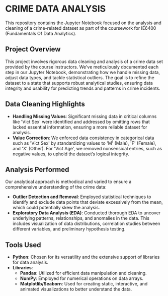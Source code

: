 # CRIME DATA ANALYSIS

This repository contains the Jupyter Notebook focused on the analysis and cleaning of a crime-related dataset as part of the coursework for IE6400 (Fundamentals Of Data Analytics).

## Project Overview

This project involves rigorous data cleaning and analysis of a crime data set provided by the course instructors. We've meticulously documented each step in our Jupyter Notebook, demonstrating how we handle missing data, adjust data types, and tackle statistical outliers. The goal is to refine the dataset to a state that supports robust analytical studies, ensuring data integrity and usability for predicting trends and patterns in crime incidents.

## Data Cleaning Highlights

- **Handling Missing Values**: Significant missing data in critical columns like 'Vict Sex' were identified and addressed by omitting rows that lacked essential information, ensuring a more reliable dataset for analysis.
- **Value Correction**: We enforced data consistency in categorical data such as 'Vict Sex' by standardizing values to 'M' (Male), 'F' (Female), and 'X' (Other). For 'Vict Age', we removed nonsensical entries, such as negative values, to uphold the dataset’s logical integrity.

## Analysis Performed

Our analytical approach is methodical and varied to ensure a comprehensive understanding of the crime data:
- **Outlier Detection and Removal**: Employed statistical techniques to identify and exclude data points that deviate excessively from the mean, which could potentially skew the analysis.
- **Exploratory Data Analysis (EDA)**: Conducted thorough EDA to uncover underlying patterns, relationships, and anomalies in the data. This includes visualization of data distributions, correlation studies between different variables, and preliminary hypothesis testing.

## Tools Used

- **Python**: Chosen for its versatility and the extensive support of libraries for data analysis.
- **Libraries**: 
  - **Pandas**: Utilized for efficient data manipulation and cleaning.
  - **NumPy**: Employed for numerical operations on data arrays.
  - **Matplotlib/Seaborn**: Used for creating static, interactive, and animated visualizations to better understand the data.
